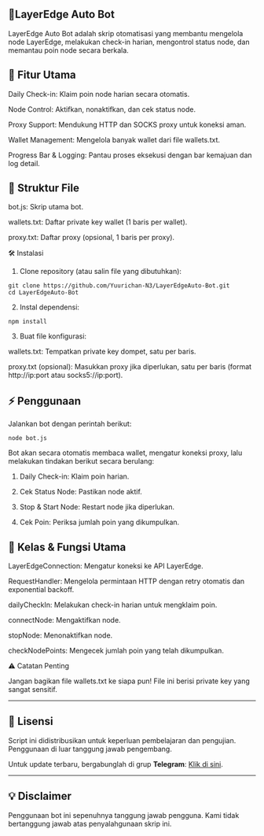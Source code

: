 ## 📌LayerEdge Auto Bot

LayerEdge Auto Bot adalah skrip otomatisasi yang membantu mengelola node LayerEdge, melakukan check-in harian, mengontrol status node, dan memantau poin node secara berkala.

## 🚀 Fitur Utama

Daily Check-in: Klaim poin node harian secara otomatis.

Node Control: Aktifkan, nonaktifkan, dan cek status node.

Proxy Support: Mendukung HTTP dan SOCKS proxy untuk koneksi aman.

Wallet Management: Mengelola banyak wallet dari file wallets.txt.

Progress Bar & Logging: Pantau proses eksekusi dengan bar kemajuan dan log detail.


## 📂 Struktur File

bot.js: Skrip utama bot.

wallets.txt: Daftar private key wallet (1 baris per wallet).

proxy.txt: Daftar proxy (opsional, 1 baris per proxy).


🛠️ Instalasi

1. Clone repository (atau salin file yang dibutuhkan):


```
git clone https://github.com/Yuurichan-N3/LayerEdgeAuto-Bot.git
cd LayerEdgeAuto-Bot
```

2. Instal dependensi:


```
npm install
```

3. Buat file konfigurasi:



wallets.txt: Tempatkan private key dompet, satu per baris.

proxy.txt (opsional): Masukkan proxy jika diperlukan, satu per baris (format http://ip:port atau socks5://ip:port).


## ⚡ Penggunaan

Jalankan bot dengan perintah berikut:

```
node bot.js
```

Bot akan secara otomatis membaca wallet, mengatur koneksi proxy, lalu melakukan tindakan berikut secara berulang:

1. Daily Check-in: Klaim poin harian.


2. Cek Status Node: Pastikan node aktif.


3. Stop & Start Node: Restart node jika diperlukan.


4. Cek Poin: Periksa jumlah poin yang dikumpulkan.



## 🧠 Kelas & Fungsi Utama

LayerEdgeConnection: Mengatur koneksi ke API LayerEdge.

RequestHandler: Mengelola permintaan HTTP dengan retry otomatis dan exponential backoff.

dailyCheckIn: Melakukan check-in harian untuk mengklaim poin.

connectNode: Mengaktifkan node.

stopNode: Menonaktifkan node.

checkNodePoints: Mengecek jumlah poin yang telah dikumpulkan.


⚠️ Catatan Penting

Jangan bagikan file wallets.txt ke siapa pun! File ini berisi private key yang sangat sensitif.


---


## 📜 Lisensi  

Script ini didistribusikan untuk keperluan pembelajaran dan pengujian. Penggunaan di luar tanggung jawab pengembang.  

Untuk update terbaru, bergabunglah di grup **Telegram**: [Klik di sini](https://t.me/sentineldiscus).


---

## 💡 Disclaimer
Penggunaan bot ini sepenuhnya tanggung jawab pengguna. Kami tidak bertanggung jawab atas penyalahgunaan skrip ini.
